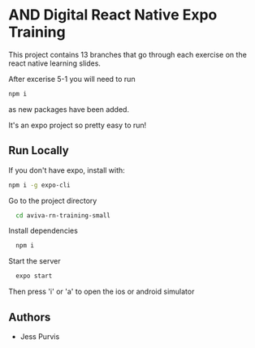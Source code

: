 
# AND Digital React Native Expo Training

This project contains 13 branches that go through each exercise on the react native learning slides.

After excerise 5-1 you will need to run
```bash
npm i 
```
as new packages have been added.



It's an expo project so pretty easy to run!

## Run Locally

If you don't have expo, install with:
```bash
npm i -g expo-cli
```

Go to the project directory

```bash
  cd aviva-rn-training-small
```

Install dependencies

```bash
  npm i
```

Start the server

```bash
  expo start
```
Then press 'i' or 'a' to open the ios or android simulator

## Authors

- Jess Purvis
